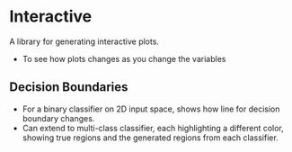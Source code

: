 # Interactive
A library for generating interactive plots. 

- To see how plots changes as you change the variables

## Decision Boundaries
- For a binary classifier on 2D input space, shows how line for decision boundary changes. 
- Can extend to multi-class classifier, each highlighting a different color, showing true regions 
and the generated regions from each classifier.
